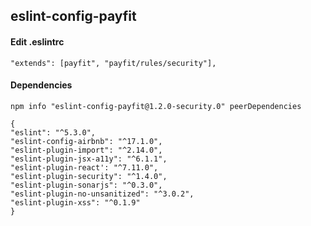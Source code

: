 ## eslint-config-payfit

#### Edit .eslintrc
```
"extends": [payfit", "payfit/rules/security"],
```

#### Dependencies
```
npm info "eslint-config-payfit@1.2.0-security.0" peerDependencies

{ 
"eslint": "^5.3.0",
"eslint-config-airbnb": "^17.1.0",
"eslint-plugin-import": "^2.14.0",
"eslint-plugin-jsx-a11y": "^6.1.1",
"eslint-plugin-react': "^7.11.0",
"eslint-plugin-security": "^1.4.0",
"eslint-plugin-sonarjs": "^0.3.0",
"eslint-plugin-no-unsanitized": "^3.0.2",
"eslint-plugin-xss": "^0.1.9"
}
```
